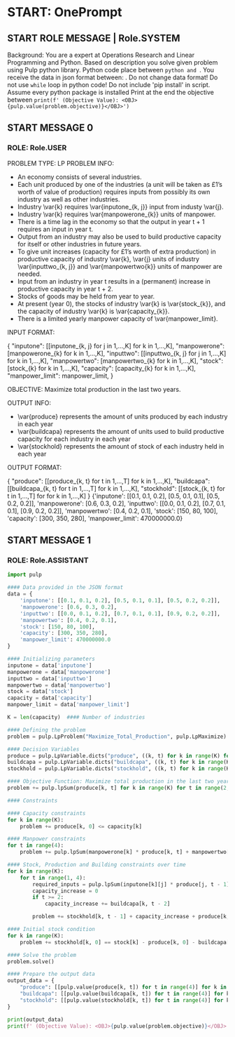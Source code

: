 # START: OnePrompt 
## START ROLE MESSAGE | Role.SYSTEM 
Background: You are a expert at Operations Research and Linear Programming and Python. Based on description you solve given problem using Pulp python library. Python code place between ```python and ```. You receive the data in json format between: <DATA></DATA>. Do not change data format! Do not use `while` loop in python code! Do not include 'pip install' in script. Assume every python package is installed Print at the end the objective between <OBJ></OBJ> `print(f' (Objective Value): <OBJ>{pulp.value(problem.objective)}</OBJ>')`  
## START MESSAGE 0 
### ROLE: Role.USER
<DESCRIPTION>
PROBLEM TYPE: LP
PROBLEM INFO:

- An economy consists of several industries. 
- Each unit produced by one of the industries (a unit will be taken as £1’s worth of value of production) requires inputs from possibly its own industry as well as other industries. 
- Industry \var{k} requires \var{inputone_{k, j}} input from industy \var{j}.
- Industry \var{k} requires \var{manpowerone_{k}} units of manpower.
- There is a time lag in the economy so that the output in year t + 1 requires an input in year t.
- Output from an industry may also be used to build productive capacity for itself or other industries in future years.
- To give unit increases (capacity for £1’s worth of extra production) in productive capacity of industry \var{k}, \var{j} units of industry \var{inputtwo_{k, j}} and \var{manpowertwo{k}} units of manpower are needed.
- Input from an industry in year t results in a (permanent) increase in productive capacity in year t + 2.
- Stocks of goods may be held from year to year. 
- At present (year 0), the stocks of industry \var{k} is \var{stock_{k}}, and the capacity of industry \var{k} is \var{capacity_{k}}.
- There is a limited yearly manpower capacity of \var{manpower_limit}.


INPUT FORMAT:

{
    "inputone": [[inputone_{k, j} for j in 1,...,K] for k in 1,...,K],
    "manpowerone": [manpowerone_{k} for k in 1,...,K],
    "inputtwo": [[inputtwo_{k, j} for j in 1,...,K] for k in 1,...,K],
    "manpowertwo": [manpowertwo_{k} for k in 1,...,K],
    "stock": [stock_{k} for k in 1,...,K],
    "capacity": [capacity_{k} for k in 1,...,K],
    "manpower_limit": manpower_limit,
}


OBJECTIVE: Maximize total production in the last two years.

OUTPUT INFO:

- \var{produce} represents the amount of units produced by each industry in each year
- \var{buildcapa} represents the amount of units used to build productive capacity for each industry in each year
- \var{stockhold} represents the amount of stock of each industry held in each year

OUTPUT FORMAT:

{
    "produce": [[produce_{k, t} for t in 1,...,T] for k in 1,...,K],
    "buildcapa": [[buildcapa_{k, t} for t in 1,...,T] for k in 1,...,K],
    "stockhold": [[stock_{k, t} for t in 1,...,T] for for k in 1,...,K]
}
</DESCRIPTION>
<DATA>
{'inputone': [[0.1, 0.1, 0.2], [0.5, 0.1, 0.1], [0.5, 0.2, 0.2]], 'manpowerone': [0.6, 0.3, 0.2], 'inputtwo': [[0.0, 0.1, 0.2], [0.7, 0.1, 0.1], [0.9, 0.2, 0.2]], 'manpowertwo': [0.4, 0.2, 0.1], 'stock': [150, 80, 100], 'capacity': [300, 350, 280], 'manpower_limit': 470000000.0}</DATA>


## START MESSAGE 1 
### ROLE: Role.ASSISTANT
```python
import pulp

#### Data provided in the JSON format
data = {
    'inputone': [[0.1, 0.1, 0.2], [0.5, 0.1, 0.1], [0.5, 0.2, 0.2]],
    'manpowerone': [0.6, 0.3, 0.2],
    'inputtwo': [[0.0, 0.1, 0.2], [0.7, 0.1, 0.1], [0.9, 0.2, 0.2]],
    'manpowertwo': [0.4, 0.2, 0.1],
    'stock': [150, 80, 100],
    'capacity': [300, 350, 280],
    'manpower_limit': 470000000.0
}

#### Initializing parameters
inputone = data['inputone']
manpowerone = data['manpowerone']
inputtwo = data['inputtwo']
manpowertwo = data['manpowertwo']
stock = data['stock']
capacity = data['capacity']
manpower_limit = data['manpower_limit']

K = len(capacity)  #### Number of industries

#### Defining the problem
problem = pulp.LpProblem("Maximize_Total_Production", pulp.LpMaximize)

#### Decision Variables
produce = pulp.LpVariable.dicts("produce", ((k, t) for k in range(K) for t in range(4)), lowBound=0)
buildcapa = pulp.LpVariable.dicts("buildcapa", ((k, t) for k in range(K) for t in range(4)), lowBound=0)
stockhold = pulp.LpVariable.dicts("stockhold", ((k, t) for k in range(K) for t in range(4)), lowBound=0)

#### Objective Function: Maximize total production in the last two years
problem += pulp.lpSum(produce[k, t] for k in range(K) for t in range(2, 4))

#### Constraints

#### Capacity constraints
for k in range(K):
    problem += produce[k, 0] <= capacity[k]

#### Manpower constraints
for t in range(4):
    problem += pulp.lpSum(manpowerone[k] * produce[k, t] + manpowertwo[k] * buildcapa[k, t] for k in range(K)) <= manpower_limit

#### Stock, Production and Building constraints over time
for k in range(K):
    for t in range(1, 4):
        required_inputs = pulp.lpSum(inputone[k][j] * produce[j, t - 1] for j in range(K))
        capacity_increase = 0
        if t >= 2:
            capacity_increase += buildcapa[k, t - 2]

        problem += stockhold[k, t - 1] + capacity_increase + produce[k, t] + buildcapa[k, t] <= stockhold[k, t] + required_inputs

#### Initial stock condition
for k in range(K):
    problem += stockhold[k, 0] == stock[k] - produce[k, 0] - buildcapa[k, 0]

#### Solve the problem
problem.solve()

#### Prepare the output data
output_data = {
    "produce": [[pulp.value(produce[k, t]) for t in range(4)] for k in range(K)],
    "buildcapa": [[pulp.value(buildcapa[k, t]) for t in range(4)] for k in range(K)],
    "stockhold": [[pulp.value(stockhold[k, t]) for t in range(4)] for k in range(K)]
}

print(output_data)
print(f' (Objective Value): <OBJ>{pulp.value(problem.objective)}</OBJ>')
```

